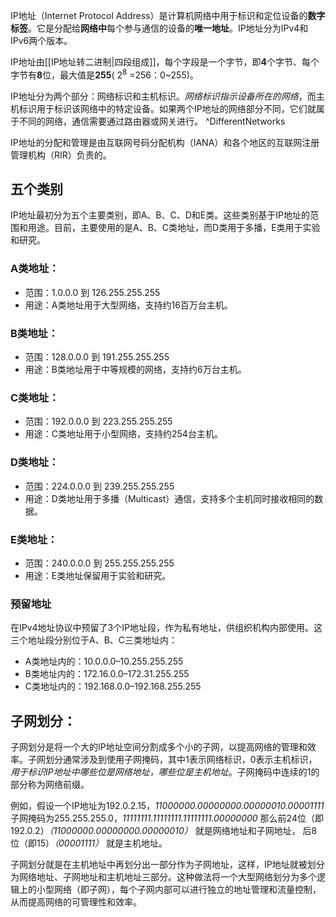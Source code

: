 IP地址（Internet Protocol Address）是计算机网络中用于标识和定位设备的**数字标签**。它是分配给**网络中**每个参与通信的设备的**唯一地址**。IP地址分为IPv4和IPv6两个版本。

IP地址由[[IP地址转二进制|四段组成]]，每个字段是一个字节，即**4**个字节、每个字节有**8**位，最大值是**255**( $2^8$ 
=256：0~255)。

IP地址分为两个部分：网络标识和主机标识。*网络标识指示设备所在的网络*，而主机标识用于标识该网络中的特定设备。如果两个IP地址的网络部分不同，它们就属于不同的网络，通信需要通过路由器或网关进行。 ^DifferentNetworks

IP地址的分配和管理是由互联网号码分配机构（IANA）和各个地区的互联网注册管理机构（RIR）负责的。
## 五个类别
IP地址最初分为五个主要类别，即A、B、C、D和E类。这些类别基于IP地址的范围和用途。目前，主要使用的是A、B、C类地址，而D类用于多播，E类用于实验和研究。
### A类地址：
- 范围：1.0.0.0 到 126.255.255.255
- 用途：A类地址用于大型网络，支持约16百万台主机。
### B类地址：
- 范围：128.0.0.0 到 191.255.255.255
- 用途：B类地址用于中等规模的网络，支持约6万台主机。
### C类地址：
- 范围：192.0.0.0 到 223.255.255.255
- 用途：C类地址用于小型网络，支持约254台主机。
### D类地址：
- 范围：224.0.0.0 到 239.255.255.255
- 用途：D类地址用于多播（Multicast）通信，支持多个主机同时接收相同的数据。
### E类地址：
- 范围：240.0.0.0 到 255.255.255.255
- 用途：E类地址保留用于实验和研究。
### 预留地址
在IPv4地址协议中预留了3个IP地址段，作为私有地址，供组织机构内部使用。这三个地址段分别位于A、B、C三类地址内：
- A类地址内的：10.0.0.0–10.255.255.255
- B类地址内的：172.16.0.0–172.31.255.255
- C类地址内的：192.168.0.0–192.168.255.255
## 子网划分：
子网划分是将一个大的IP地址空间分割成多个小的子网，以提高网络的管理和效率。子网划分通常涉及到使用子网掩码，其中1表示网络标识，0表示主机标识，*用于标识IP地址中哪些位是网络地址，哪些位是主机地址*。子网掩码中连续的1的部分称为网络前缀。

例如，假设一个IP地址为192.0.2.15，*11000000.00000000.00000010.00001111*
子网掩码为255.255.255.0，*11111111.11111111.11111111.00000000*
那么前24位（即192.0.2）*（11000000.00000000.00000010）* 就是网络地址和子网地址，
后8位（即15）*（00001111）* 就是主机地址。

子网划分就是在主机地址中再划分出一部分作为子网地址，这样，IP地址就被划分为网络地址、子网地址和主机地址三部分。这种做法将一个大型网络划分为多个逻辑上的小型网络（即子网），每个子网内部可以进行独立的地址管理和流量控制，从而提高网络的可管理性和效率。
